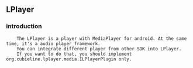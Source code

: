 LPlayer
-------

### introduction
        The LPlayer is a player with MediaPlayer for android. At the same time, it's a audio player framework.
        You can integrate different player from other SDK into LPlayer.
        If you want to do that, you should implement org.cubieline.lplayer.media.ILPlayerPlugin only.